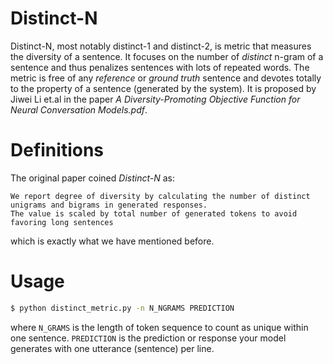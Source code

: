 # Distinct-N
Distinct-N, most notably distinct-1 and distinct-2, is metric that measures the
diversity of a sentence. It focuses on the number of *distinct* n-gram of a sentence and thus
penalizes sentences with lots of repeated words. The metric is free of any *reference* or *ground truth*
sentence and devotes totally to the property of a sentence (generated by the system).
It is proposed by Jiwei Li et.al in the paper *A Diversity-Promoting Objective Function for Neural Conversation Models.pdf*.

# Definitions
The original paper coined *Distinct-N* as:

    We report degree of diversity by calculating the number of distinct unigrams and bigrams in generated responses.
    The value is scaled by total number of generated tokens to avoid favoring long sentences
    
which is exactly what we have mentioned before.

# Usage
```bash
$ python distinct_metric.py -n N_NGRAMS PREDICTION
```

where `N_GRAMS` is the length of token sequence to count as unique within one sentence.
`PREDICTION` is the prediction or response your model generates with one utterance (sentence) per line.

